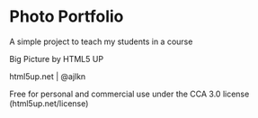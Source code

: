 # Photo Portfolio
A simple project to teach my students in a course

Big Picture by HTML5 UP

html5up.net | @ajlkn

Free for personal and commercial use under the CCA 3.0 license (html5up.net/license)
